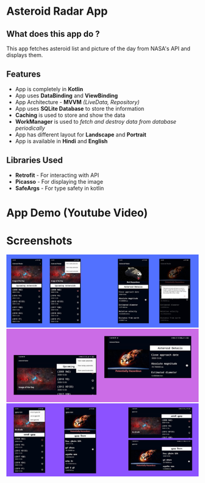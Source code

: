 # Asteroid Radar App

## What does this app do ?

This app fetches asteroid list and picture of the day from NASA's API and displays them.

## Features

- App is completely in **Kotlin**
- App uses **DataBinding** and **ViewBinding**
- App Architecture - **MVVM** _(LiveData, Repository)_
- App uses **SQLite Database** to store the information
- **Caching** is used to store and show the data
- **WorkManager** is used to _fetch and destroy data from database periodically_
- App has different layout for **Landscape** and **Portrait**
- App is available in **Hindi** and **English**

## Libraries Used

- **Retrofit** - For interacting with API
- **Picasso** - For displaying the image
- **SafeArgs** - For type safety in kotlin

# App Demo (Youtube Video)

# Screenshots

![](./screenshots/1.png)
![](./screenshots/2.png)
![](./screenshots/3.png)
